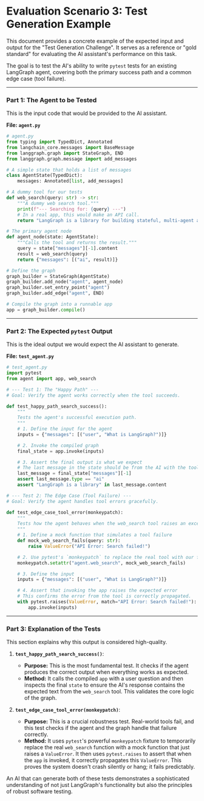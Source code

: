 # Evaluation Scenario 3: Test Generation Example

This document provides a concrete example of the expected input and output for the "Test Generation Challenge". It serves as a reference or "gold standard" for evaluating the AI assistant's performance on this task.

The goal is to test the AI's ability to write `pytest` tests for an existing LangGraph agent, covering both the primary success path and a common edge case (tool failure).

---

### Part 1: The Agent to be Tested

This is the input code that would be provided to the AI assistant.

**File: `agent.py`**
```python
# agent.py
from typing import TypedDict, Annotated
from langchain_core.messages import BaseMessage
from langgraph.graph import StateGraph, END
from langgraph.graph.message import add_messages

# A simple state that holds a list of messages
class AgentState(TypedDict):
    messages: Annotated[list, add_messages]

# A dummy tool for our tests
def web_search(query: str) -> str:
    """A dummy web search tool."""
    print(f"--- Searching for: {query} ---")
    # In a real app, this would make an API call.
    return "LangGraph is a library for building stateful, multi-agent applications."

# The primary agent node
def agent_node(state: AgentState):
    """Calls the tool and returns the result."""
    query = state["messages"][-1].content
    result = web_search(query)
    return {"messages": [("ai", result)]}

# Define the graph
graph_builder = StateGraph(AgentState)
graph_builder.add_node("agent", agent_node)
graph_builder.set_entry_point("agent")
graph_builder.add_edge("agent", END)

# Compile the graph into a runnable app
app = graph_builder.compile()
```

---

### Part 2: The Expected `pytest` Output

This is the ideal output we would expect the AI assistant to generate.

**File: `test_agent.py`**
```python
# test_agent.py
import pytest
from agent import app, web_search

# --- Test 1: The "Happy Path" ---
# Goal: Verify the agent works correctly when the tool succeeds.

def test_happy_path_search_success():
    """
    Tests the agent's successful execution path.
    """
    # 1. Define the input for the agent
    inputs = {"messages": [("user", "What is LangGraph?")]}

    # 2. Invoke the compiled graph
    final_state = app.invoke(inputs)

    # 3. Assert the final output is what we expect
    # The last message in the state should be from the AI with the tool's result.
    last_message = final_state["messages"][-1]
    assert last_message.type == "ai"
    assert "LangGraph is a library" in last_message.content

# --- Test 2: The Edge Case (Tool Failure) ---
# Goal: Verify the agent handles tool errors gracefully.

def test_edge_case_tool_error(monkeypatch):
    """
    Tests how the agent behaves when the web_search tool raises an exception.
    """
    # 1. Define a mock function that simulates a tool failure
    def mock_web_search_fails(query: str):
        raise ValueError("API Error: Search failed!")

    # 2. Use pytest's `monkeypatch` to replace the real tool with our failing one
    monkeypatch.setattr("agent.web_search", mock_web_search_fails)

    # 3. Define the input
    inputs = {"messages": [("user", "What is LangGraph?")]}

    # 4. Assert that invoking the app raises the expected error
    # This confirms the error from the tool is correctly propagated.
    with pytest.raises(ValueError, match="API Error: Search failed!"):
        app.invoke(inputs)
```

---

### Part 3: Explanation of the Tests

This section explains why this output is considered high-quality.

1.  **`test_happy_path_search_success()`**:
    *   **Purpose:** This is the most fundamental test. It checks if the agent produces the correct output when everything works as expected.
    *   **Method:** It calls the compiled `app` with a user question and then inspects the final `state` to ensure the AI's response contains the expected text from the `web_search` tool. This validates the core logic of the graph.

2.  **`test_edge_case_tool_error(monkeypatch)`**:
    *   **Purpose:** This is a crucial robustness test. Real-world tools fail, and this test checks if the agent and the graph handle that failure correctly.
    *   **Method:** It uses `pytest`'s powerful `monkeypatch` fixture to temporarily replace the real `web_search` function with a mock function that just raises a `ValueError`. It then uses `pytest.raises` to assert that when the `app` is invoked, it correctly propagates this `ValueError`. This proves the system doesn't crash silently or hang; it fails predictably.

An AI that can generate both of these tests demonstrates a sophisticated understanding of not just LangGraph's functionality but also the principles of robust software testing.
